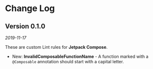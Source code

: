 # Change Log

## Version 0.1.0

_2019-11-17_

These are custom Lint rules for **Jetpack Compose**.

* New: **InvalidComposableFunctionName** - A function marked with a `@Composable` annotation should start with a capital letter.
